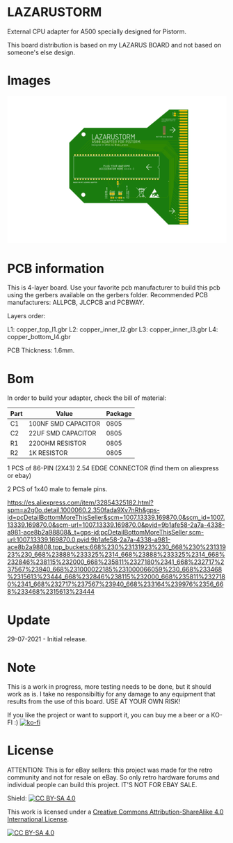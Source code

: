 # LAZARUSTORM
External CPU adapter for A500 specially designed for Pistorm.

This board distribution is based on my LAZARUS BOARD and not based on someone's else design.

# Images

<img src="https://github.com/arananet/LAZARUSTORM/blob/main/images/1.png?raw=true" width="700">

# PCB information

This is 4-layer board. Use your favorite pcb manufacturer to build this pcb using the gerbers available on the gerbers folder. Recommended PCB manufacturers: ALLPCB, JLCPCB and PCBWAY.

Layers order:

L1: copper_top_l1.gbr
L2: copper_inner_l2.gbr
L3: copper_inner_l3.gbr
L4: copper_bottom_l4.gbr

PCB Thickness: 1.6mm.

# Bom

In order to build your adapter, check the bill of material:

| Part          | Value                   | Package                        |
| ------------- | ----------------------- | ------------------------------ |          
| C1       		| 100NF SMD CAPACITOR     | 0805                       |
| C2       		| 22UF SMD CAPACITOR     | 0805                       |
| R1     		| 220OHM RESISTOR          | 0805                   |
| R2      		| 1K RESISTOR            | 0805                           |

1 PCS of 86-PIN (2X43) 2.54 EDGE CONNECTOR (find them on aliexpress or ebay)

2 PCS of 1x40 male to female pins.

https://es.aliexpress.com/item/32854325182.html?spm=a2g0o.detail.1000060.2.350fada9Xv7nRh&gps-id=pcDetailBottomMoreThisSeller&scm=1007.13339.169870.0&scm_id=1007.13339.169870.0&scm-url=1007.13339.169870.0&pvid=9b1afe58-2a7a-4338-a981-ace8b2a98808&_t=gps-id:pcDetailBottomMoreThisSeller,scm-url:1007.13339.169870.0,pvid:9b1afe58-2a7a-4338-a981-ace8b2a98808,tpp_buckets:668%230%23131923%230_668%230%23131923%230_668%23888%233325%2314_668%23888%233325%2314_668%232846%238115%232000_668%235811%2327180%2341_668%232717%237567%23940_668%231000022185%231000066059%230_668%233468%2315613%23444_668%232846%238115%232000_668%235811%2327180%2341_668%232717%237567%23940_668%233164%239976%2356_668%233468%2315613%23444

# Update
29-07-2021 - Initial release.

# Note

This is a work in progress, more testing needs to be done, but it should work as is. I take no responsibiltiy for any damage to any equipment that results from the use of this board. USE AT YOUR OWN RISK!

If you like the project or want to support it, you can buy me a beer or a KO-FI :) 
[![ko-fi](https://www.ko-fi.com/img/githubbutton_sm.svg)](https://ko-fi.com/H2H51MPWG)

# License

ATTENTION: This is for eBay sellers: this project was made for the retro community and not for resale on eBay. So only retro hardware forums and individual people can build this project. IT'S NOT FOR EBAY SALE.

Shield: [![CC BY-SA 4.0][cc-by-sa-shield]][cc-by-sa]

This work is licensed under a [Creative Commons Attribution-ShareAlike 4.0
International License][cc-by-sa].

[![CC BY-SA 4.0][cc-by-sa-image]][cc-by-sa]

[cc-by-sa]: http://creativecommons.org/licenses/by-sa/4.0/
[cc-by-sa-image]: https://licensebuttons.net/l/by-sa/4.0/88x31.png
[cc-by-sa-shield]: https://img.shields.io/badge/License-CC%20BY--SA%204.0-lightgrey.svg
